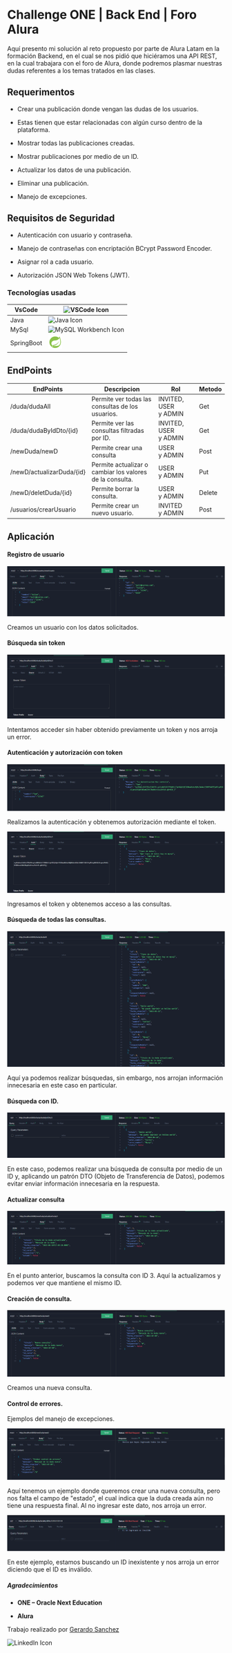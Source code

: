 # Challenge ONE | Back End | Foro Alura

Aquí presento mi solución al reto propuesto por parte de Alura Latam en la formación Backend, en el cual se nos pidió que hiciéramos una API REST, en la cual trabajara con el foro de Alura, donde podremos plasmar nuestras dudas referentes a los temas tratados en las clases.

## Requerimentos

- Crear una publicación donde vengan las dudas de los usuarios.

- Estas tienen que estar relacionadas con algún curso dentro de la plataforma.

- Mostrar todas las publicaciones creadas.

- Mostrar publicaciones por medio de un ID.

- Actualizar los datos de una publicación.

- Eliminar una publicación.

- Manejo de excepciones.

## Requisitos de Seguridad

- Autenticación con usuario y contraseña.

- Manejo de contraseñas con encriptación BCrypt Password Encoder.

- Asignar rol a cada usuario.

- Autorización JSON Web Tokens (JWT).

### Tecnologías usadas

| VsCode     | ![VSCode Icon](src/main/resources/images/file_type_vscode_icon_130084.ico "Hover text")     |
| ---------- | ------------------------------------------------------------------------------------------- |
| Java       | ![Java Icon](src/main/resources/images/java_original_logo_icon_146458.ico "Hover text")     |
| MySql      | ![MySQL Workbench Icon](src/main/resources/images/mysqlworkbench_103806.ico "Hover text")   |
| SpringBoot | ![Spring Boot Icon](src/main/resources/images/icons8-spring-boot-color-32.png "Hover text") |

## EndPoints

| EndPoints                 | Descripcion                                              | Rol                   | Metodo |
| ------------------------- | -------------------------------------------------------- | --------------------- | ------ |
| /duda/dudaAll             | Permite ver todas las consultas de los usuarios.         | INVITED, USER y ADMIN | Get    |
| /duda/dudaByIdDto/{id}    | Permite ver las consultas filtradas por ID.              | INVITED, USER y ADMIN | Get    |
| /newDuda/newD             | Permite crear una consulta                               | USER y ADMIN          | Post   |
| /newD/actualizarDuda/{id} | Permite actualizar o cambiar los valores de la consulta. | USER y ADMIN          | Put    |
| /newD/deletDuda/{id}      | Permite borrar la consulta.                              | USER y ADMIN          | Delete |
| /usuarios/crearUsuario    | Permite crear un nuevo usuario.                          | INVITED y ADMIN       | Post   |

## Aplicación

#### Registro de usuario

![Registro de Usuario](src/main/resources/images/registroUsuario.png "Hover text")

Creamos un usuario con los datos solicitados.

#### Búsqueda sin token

![Consulta sin Token](src/main/resources/images/consultaSinToken.png "Hover text")

Intentamos acceder sin haber obtenido previamente un token y nos arroja un error.

#### Autenticación y autorización con token

![Conseguir Token](src/main/resources/images/conseguirToken.png "Hover text")

Realizamos la autenticación y obtenemos autorización mediante el token.

![Acceso con Token](src/main/resources/images/accesoConToken.png "Hover text")

Ingresamos el token y obtenemos acceso a las consultas.

#### Búsqueda de todas las consultas.

![Buscar Todas las Dudas](src/main/resources/images/buscarTodasDudas.png "Hover text")

Aquí ya podemos realizar búsquedas, sin embargo, nos arrojan información innecesaria en este caso en particular.

#### Búsqueda con ID.

![Buscar Duda por ID](src/main/resources/images/buscarDudaId.png "Hover text")

En este caso, podemos realizar una búsqueda de consulta por medio de un ID y, aplicando un patrón DTO (Objeto de Transferencia de Datos), podemos evitar enviar información innecesaria en la respuesta.

#### Actualizar consulta

![Duda Actualizada](src/main/resources/images/dudaActualizada.png "Hover text")

En el punto anterior, buscamos la consulta con ID 3. Aquí la actualizamos y podemos ver que mantiene el mismo ID.

#### Creación de consulta.

![Creación de Nueva Consulta](src/main/resources/images/creacionNuevaConsulta.png "Hover text")

Creamos una nueva consulta.



#### Control de errores.

Ejemplos del manejo de excepciones.

![Control de Errores](src/main/resources/images/controlDeErrores.png "Hover text")

Aquí tenemos un ejemplo donde queremos crear una nueva consulta, pero 
nos falta el campo de "estado", el cual indica que la duda creada aún no
 tiene una respuesta final. Al no ingresar este dato, nos arroja un 
error.

![Control de Errores 1](src/main/resources/images/controlDeErrores1.png "Hover text")

En este ejemplo, estamos buscando un ID inexistente y nos arroja un error diciendo que el ID es inválido.

##### Agradecimientos

- **ONE – Oracle Next Education**

- **Alura**

Trabajo realizado por [Gerardo Sanchez](https://www.linkedin.com/in/gerardosm)

![LinkedIn Icon](src/main/resources/images/linkedin.ico "Hover text")

 
